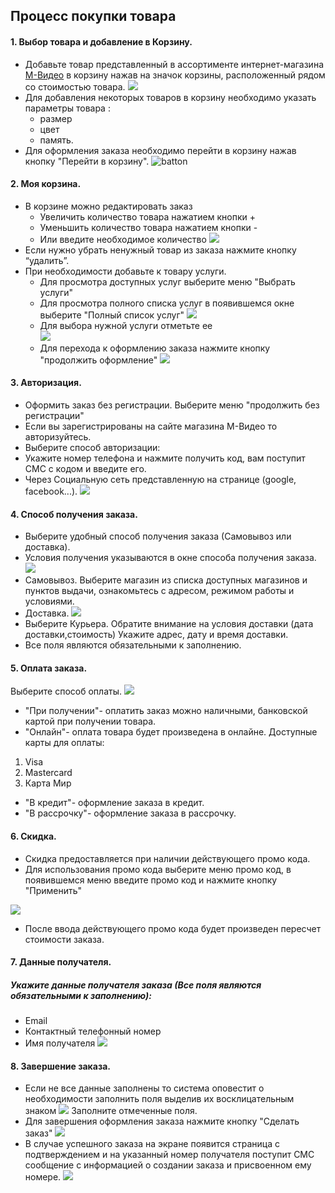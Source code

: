 

## Процесс покупки товара
#### 1. Выбор товара и добавление в Корзину.
* Добавьте товар представленный в ассортименте интернет-магазина [М-Видео](https://www.mvideo.ru/) в корзину нажав на значок корзины, расположенный рядом со стоимостью товара. 
![](https://github.com/AiratValeev/mvideo/raw/master/file/dobav%20v%20korz.png)
* Для добавления некоторых товаров в корзину необходимо указать параметры товара : 
    * размер 
    * цвет 
    * память.
* Для оформления заказа необходимо перейти в корзину нажав кнопку "Перейти в корзину".
![batton](https://github.com/AiratValeev/mvideo/blob/master/file/2.png?raw=true)
#### 2. Моя корзина.
* В корзине можно редактировать заказ
    * Увеличить количество товара нажатием кнопки + 
    * Уменьшить количество товара нажатием кнопки -  
    * Или введите необходимое количество
   ![](https://github.com/AiratValeev/mvideo/blob/master/file/12.png?raw=true)
* Если нужно убрать ненужный товар из заказа нажмите кнопку “удалить”.
* При необходимости добавьте к товару услуги. 
    * Для просмотра доступных услуг выберите меню "Выбрать услуги" 
    * Для просмотра полного списка услуг в появившемся окне выберите "Полный список услуг" 
![](https://github.com/AiratValeev/mvideo/blob/master/file/13.png?raw=true)
    * Для выбора нужной услуги отметьте ее   
   ![](https://github.com/AiratValeev/mvideo/blob/master/file/14.png?raw=true)
     * Для перехода к оформлению заказа нажмите кнопку "продолжить оформление"
![](https://github.com/AiratValeev/mvideo/blob/master/file/15.png?raw=true)
#### 3. Авторизация.
* Оформить заказ без регистрации. Выберите меню "продолжить без регистрации"
* Если вы зарегистрированы на сайте магазина М-Видео то авторизуйтесь.
* Выберите способ авторизации:
* Укажите номер телефона и нажмите получить код, вам поступит СМС с кодом и введите его.
* Через Социальную сеть представленную на странице (google, facebook...).
![](https://github.com/AiratValeev/mvideo/blob/master/file/4.png?raw=true) 
#### 4. Способ получения заказа. 
* Выберите удобный способ получения заказа (Самовывоз или доставка). 
* Условия получения указываются в окне способа получения заказа.
![](https://github.com/AiratValeev/mvideo/blob/master/file/5.png?raw=true)
* Самовывоз. Выберите магазин из списка доступных магазинов и пунктов выдачи, ознакомьтесь с адресом, режимом работы и условиями. 
* Доставка. 
![](https://github.com/AiratValeev/mvideo/blob/master/file/6.png?raw=true)
* Выберите Курьера. Обратите внимание на условия доставки (дата доставки,стоимость) Укажите адрес, дату и время доставки.
* Все поля являются обязательными к заполнению.
#### 5. Оплата заказа.
  Выберите способ оплаты.
  ![](https://github.com/AiratValeev/mvideo/blob/master/file/7.png?raw=true)
  * "При получении"- оплатить заказ можно наличными, банковской картой при получении товара.
  * "Онлайн"- оплата товара будет произведена в онлайне. Доступные карты для оплаты: 
  1) Visa
  2) Mastercard
  3) Карта Мир
  * "В кредит"- оформление заказа в кредит. 
  * "В рассрочку"- оформление заказа в рассрочку. 
#### 6. Скидка.
* Скидка предоставляется при наличии действующего промо кода.
* Для использования промо кода выберите меню промо код, в появившемся меню введите промо код и нажмите кнопку "Применить"

![](https://github.com/AiratValeev/mvideo/blob/master/file/8.png?raw=true)
* После ввода действующего промо кода будет произведен пересчет стоимости заказа.
#### 7. Данные получателя.
##### Укажите данные получателя заказа (Все поля являются обязательными к заполнению): 
* Email 
* Контактный телефонный номер
* Имя получателя
![](https://github.com/AiratValeev/mvideo/blob/master/file/9.png?raw=true)
#### 8. Завершение заказа.
  * Если не все данные заполнены то система оповестит о необходимости заполнить поля выделив их восклицательным знаком
 ![](https://github.com/AiratValeev/mvideo/blob/master/file/16.png?raw=true)
 Заполните отмеченные поля. 
 * Для завершения оформления заказа нажмите кнопку "Сделать заказ" 
 ![](https://github.com/AiratValeev/mvideo/blob/master/file/10.png?raw=true)
 * В случае успешного заказа на экране появится страница с подтверждением и на указанный номер получателя поступит СМС сообщение с информацией о создании заказа и присвоенном ему номере.
 ![](https://github.com/AiratValeev/mvideo/blob/master/file/11.png?raw=true)